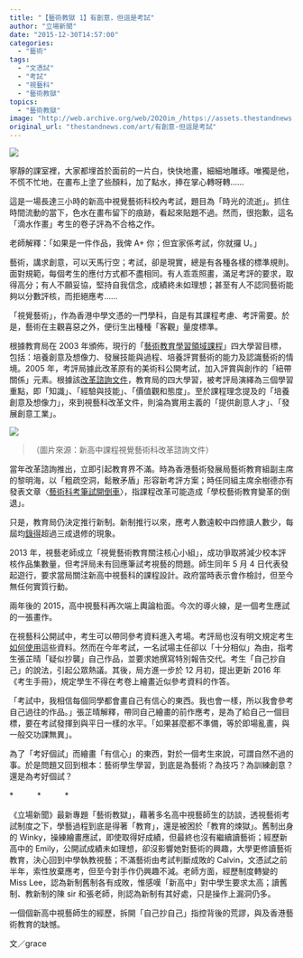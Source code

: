 ```yaml
---
title: "【藝術教獄 1】有創意，但這是考試"
author: "立場新聞"
date: "2015-12-30T14:57:00"
categories:
  - "藝術"
tags:
  - "文憑試"
  - "考試"
  - "視藝科"
  - "藝術教獄"
topics:
  - "藝術教獄"
image: "http://web.archive.org/web/2020im_/https://assets.thestandnews.com/media/photos/arteduction-07_fHsqi.png"
original_url: "thestandnews.com/art/有創意-但這是考試"
---
```

![](http://web.archive.org/web/2020im_/https://assets.thestandnews.com/media/photos/arteduction-07_fHsqi.png)

寧靜的課室裡，大家都埋首於面前的一片白，快快地畫，細細地雕琢。唯獨是他，不慌不忙地，在畫布上塗了些顏料，加了點水，捧在掌心轉呀轉……

這是一場長達三小時的新高中視覺藝術科校內考試，題目為「時光的流逝」。抓住時間流動的當下，色水在畫布留下的痕跡，看起來貼題不過。然而，很抱歉，這名「滴水作畫」考生的卷子評為不合格之作。

老師解釋：「如果是一件作品，我俾 A+ 你；但宜家係考試，你就攞 U。」

藝術，講求創意，可以天馬行空；考試，卻是現實，總是有各種各樣的標準規則。面對規範，每個考生的應付方式都不盡相同。有人乖乖照畫，滿足考評的要求，取得高分；有人不願妥協，堅持自我信念，成績終未如理想；甚至有人不認同藝術能夠以分數評核，而拒絕應考……

「視覺藝術」，作為香港中學文憑的一門學科，自是有其課程考慮、考評需要。於是，藝術在主觀喜惡之外，便衍生出種種「客觀」量度標準。

根據教育局在 2003 年頒佈，現行的「[藝術教育學習領域課程](http://web.archive.org/web/20210708084108/http://www.edb.gov.hk/attachment/tc/curriculum-development/kla/arts-edu/references/Con_chi.pdf)」四大學習目標，包括：培養創意及想像力、發展技能與過程、培養評賞藝術的能力及認識藝術的情境。2005 年，考評局據此改革原有的美術科公開考試，加入評賞與創作的「紐帶關係」元素。根據該[改革諮詢文件](http://web.archive.org/web/20210708084108/http://334.edb.hkedcity.net/doc/chi/framework1/visualart_c.pdf)，教育局的四大學習，被考評局演繹為三個學習重點，即「知識」、「經驗與技能」、「價值觀和態度」。至於課程理念提及的「培養創意及想像力」，來到視藝科改革文件，則淪為實用主義的「提供創意人才」、「發展創意工業」。

![](http://web.archive.org/web/2020im_/https://assets.thestandnews.com/media/photos/va_zdgmy.png)
> （圖片來源：新高中課程視覺藝術科改革諮詢文件）

當年改革諮詢推出，立即引起教育界不滿。時為香港藝術發展局藝術教育組副主席的黎明海，以「粗疏空洞，鬆散矛盾」形容新考評方案；時任同組主席余樹德亦有發表文章〈[藝術科考筆試開倒車](http://web.archive.org/web/20210708084108/http://kl108.blogspot.hk/2013/10/blog-post_6293.html)〉，指課程改革可能造成「學校藝術教育變革的倒退」。

只是，教育局仍決定推行新制。新制推行以來，應考人數遠較中四修讀人數少，每屆均[錄得](http://web.archive.org/web/20210708084108/http://www.hkaaa.org.hk/doc/9829)超過三成退修的現象。

2013 年，視藝老師成立「視覺藝術教育關注核心小組」，成功爭取將減少校本評核作品集數量，但考評局未有回應筆試考視藝的問題。師生同年 5 月 4 日代表發起遊行，要求當局關注新高中視藝科的課程設計。政府當時表示會作檢討，但至今無任何實質行動。

兩年後的 2015，高中視藝科再次端上輿論枱面。今次的導火線，是一個考生應試的一張畫作。

在視藝科公開試中，考生可以帶同參考資料進入考場。考評局也沒有明文規定考生[如何使用](http://web.archive.org/web/20210708084108/http://www.hkeaa.edu.hk/DocLibrary/HKDSE/Subject_Information/va/2015hkdse-c-va-rev.pdf)這些資料。然而在今年考試，一名試場主任卻以「十分相似」為由，指考生張芷晴「疑似抄襲」自己作品，並要求她撰寫特別報告交代。考生「自己抄自己」的說法，引起公眾熱議。其後，局方進一步於 12 月初，提出更新 2016 年《考生手冊》，規定學生不得在考卷上繪畫近似參考資料的作答。

「考試中，我相信每個同學都會畫自己有信心的東西。我也會一樣，所以我會參考自己過往的作品。」張芷晴解釋，帶同自己繪畫的前作應考，是為了給自己一個目標，要在考試發揮到與平日一樣的水平。「如果甚麼都不準備，等於即場亂畫，與一般交功課無異」。

為了「考好個試」而繪畫「有信心」的東西，對於一個考生來說，可謂自然不過的事。於是問題又回到根本：藝術學生學習，到底是為藝術？為技巧？為訓練創意？還是為考好個試？

\*　　　\*　　　\*

《立場新聞》最新專題「藝術教獄」，藉著多名高中視藝師生的訪談，透視藝術考試制度之下，學藝過程到底是得著「教育」，還是被困於「教育的煉獄」。舊制出身的 Winky，操練繪畫應試，即使取得好成績，但最終也沒有繼續讀藝術；經歷新高中的 Emily，公開試成績未如理想，卻沒影響她對藝術的興趣，大學更修讀藝術教育，決心回到中學執教視藝；不滿藝術由考試判斷成敗的 Calvin，文憑試之前半年，索性放棄應考，但至今對手作仍興趣不減。老師方面，經歷制度轉變的 Miss Lee，認為新制舊制各有成敗，惟感嘆「新高中」對中學生要求太高；讀舊制、教新制的陳 sir 和張老師，則認為新制有其好處，只是操作上漏洞仍多。

一個個新高中視藝師生的經歷，拆開「自己抄自己」指控背後的荒謬，與及香港藝術教育的缺憾。

文／grace